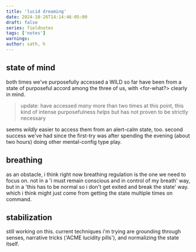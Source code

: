 ```yaml
---
title: 'lucid dreaming'
date: 2024-10-26T14:14:46-05:00
draft: false
series: fieldnotes
tags: ['notes']
warnings:
author: sath, h
---
```


## state of mind

both times we've purposefully accessed a WILD so far have been from a state of purposeful accord among the three of us, with <for-what?> clearly in mind.

> update: have accessed *many* more than two times at this point, this kind of intense purposefulness *helps* but has not proven to be strictly necessary

seems *wildly* easier to access them from an alert-calm state, too. second success we've had since the first-try was after spending the evening (about two hours) doing other mental-config type play.


## breathing

as an obstacle, i think right now breathing regulation is the one we need to focus on. not in a 'i must remain conscious and in control of my breath' way, but in a 'this has to be normal so i don't get exited and break the state' way. which i think might just come from getting the state multiple times on command.


## stabilization
still working on this. current techniques i'm trying are grounding through senses, narrative tricks ('ACME lucidity pills'), and normalizing the state itself.
